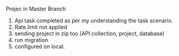 Projec in Master Branch 
1) Api task completed as per my understanding the task scenario.
2) Rate limit not applied
3) sending project in zip too (API collection, project, database)
4) run migration
5) configured on local.
